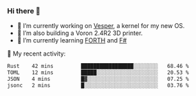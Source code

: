 ### Hi there 👋

<!--
**berkus/berkus** is a ✨ _special_ ✨ repository because its `README.md` (this file) appears on your GitHub profile.

Here are some ideas to get you started:

- 🔭 I’m currently working on ...
- 🌱 I’m currently learning ...
- 👯 I’m looking to collaborate on ...
- 🤔 I’m looking for help with ...
- 💬 Ask me about ...
- 📫 How to reach me: ...
- 😄 Pronouns: ...
- ⚡ Fun fact: ...
-->

- 🔭 I’m currently working on [Vesper](https://github.com/metta-systems/vesper), a kernel for my new OS.
- 🔭 I’m also building a Voron 2.4R2 3D printer.
- 🌱 I’m currently learning [FORTH](http://forth.com/starting-forth/) and [F#](https://fsharpforfunandprofit.com/)

💼 My recent activity:

<!--START_SECTION:waka-->

```txt
Rust    42 mins         █████████████████░░░░░░░░   68.46 %
TOML    12 mins         █████░░░░░░░░░░░░░░░░░░░░   20.53 %
JSON    4 mins          █▓░░░░░░░░░░░░░░░░░░░░░░░   07.25 %
jsonc   2 mins          █░░░░░░░░░░░░░░░░░░░░░░░░   03.76 %
```

<!--END_SECTION:waka-->
